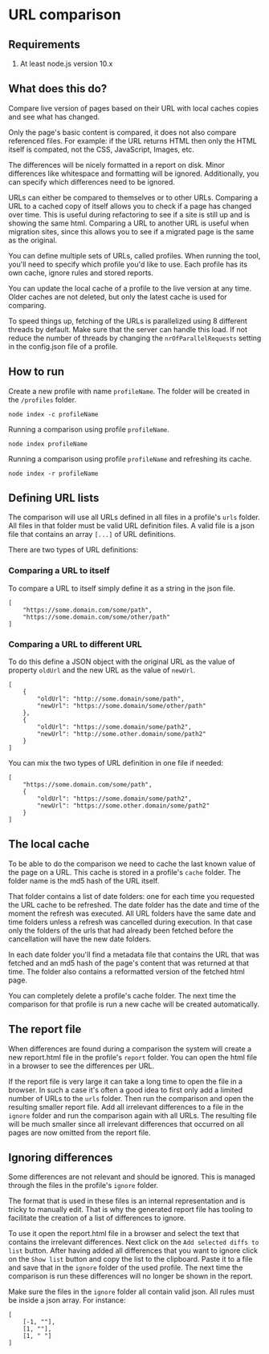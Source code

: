 # URL comparison

## Requirements

1. At least node.js version 10.x

## What does this do?

Compare live version of pages based on their URL with local caches copies and see what has changed.

Only the page's basic content is compared, it does not also compare referenced files. For example: if the URL returns HTML then only the HTML itself is compated, not the CSS, JavaScript, Images, etc.

The differences will be nicely formatted in a report on disk. Minor differences like whitespace and formatting will be ignored. Additionally, you can specify which differences need to be ignored.

URLs can either be compared to themselves or to other URLs. Comparing a URL to a cached copy of itself allows you to check if a page has changed over time. This is useful during refactoring to see if a site is still up and is showing the same html. Comparing a URL to another URL is useful when migration sites, since this allows you to see if a migrated page is the same as the original.

You can define multiple sets of URLs, called profiles. When running the tool, you'll need to specify which profile you'd like to use. Each profile has its own cache, ignore rules and stored reports.

You can update the local cache of a profile to the live version at any time. Older caches are not deleted, but only the latest cache is used for comparing.

To speed things up, fetching of the URLs is parallelized using 8 different threads by default. Make sure that the server can handle this load. If not reduce the number of threads by changing the `nrOfParallelRequests` setting in the config.json file of a profile.

## How to run

Create a new profile with name `profileName`. The folder will be created in the `/profiles` folder.
```
node index -c profileName
```

Running a comparison using profile `profileName`.
```
node index profileName
```

Running a comparison using profile `profileName` and refreshing its cache.
```
node index -r profileName
```

## Defining URL lists
The comparison will use all URLs defined in all files in a profile's `urls` folder. All files in that folder must be valid URL definition files. A valid file is a json file that contains an array `[...]` of URL definitions.

There are two types of URL definitions:

### Comparing a URL to itself
To compare a URL to itself simply define it as a string in the json file.
```
[
    "https://some.domain.com/some/path",
    "https://some.domain.com/some/other/path"
]
```

### Comparing a URL to different URL
To do this define a JSON object with the original URL as the value of property `oldUrl` and the new URL as the value of `newUrl`.
```
[
    {
        "oldUrl": "http://some.domain/some/path",
        "newUrl": "https://some.domain/some/other/path"
    },
    {
        "oldUrl": "https://some.domain/some/path2",
        "newUrl": "http://some.other.domain/some/path2"
    }
]
```

You can mix the two types of URL definition in one file if needed:
```
[
    "https://some.domain.com/some/path",
    {
        "oldUrl": "https://some.domain/some/path2",
        "newUrl": "https://some.other.domain/some/path2"
    }
]
```

## The local cache

To be able to do the comparison we need to cache the last known value of the page on a URL. This cache is stored in a profile's `cache` folder. The folder name is the md5 hash of the URL itself.

That folder contains a list of date folders: one for each time you requested the URL cache to be refreshed. The date folder has the date and time of the moment the refresh was executed. All URL folders have the same date and time folders unless a refresh was cancelled during execution. In that case only the folders of the urls that had already been fetched before the cancellation will have the new date folders.

In each date folder you'll find a metadata file that contains the URL that was fetched and an md5 hash of the page's content that was returned at that time. The folder also contains a reformatted version of the fetched html page. 

You can completely delete a profile's cache folder. The next time the comparison for that profile is run a new cache will be created automatically.

## The report file

When differences are found during a comparison the system will create a new report.html file in the profile's `report` folder. You can open the html file in a browser to see the differences per URL.

If the report file is very large it can take a long time to open the file in a browser. In such a case it's often a good idea to first only add a limited number of URLs to the `urls` folder. Then run the comparison and open the resulting smaller report file. Add all irrelevant differences to a file in the `ignore` folder and run the comparison again with all URLs. The resulting file will be much smaller since all irrelevant differences that occurred on all pages are now omitted from the report file.

## Ignoring differences

Some differences are not relevant and should be ignored. This is managed through the files in the profile's `ignore` folder.

The format that is used in these files is an internal representation and is tricky to manually edit. That is why the generated report file has tooling to facilitate the creation of a list of differences to ignore.

To use it open the report.html file in a browser and select the text that contains the irrelevant differences. Next click on the `Add selected diffs to list` button. After having added all differences that you want to ignore click on the `Show list` button and copy the list to the clipboard. Paste it to a file and save that in the `ignore` folder of the used profile. The next time the comparison is run these differences will no longer be shown in the report. 

Make sure the files in the `ignore` folder all contain valid json. All rules must be inside a json array. For instance:
```
[
    [-1, ""],
    [1, ""],
    [1, " "]
]
```

